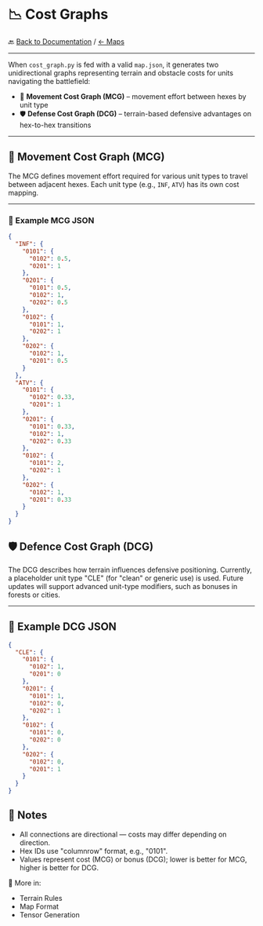 # 📉 Cost Graphs

🔙 [Back to Documentation](../docs.md) / [← Maps](maps.md)

---

When `cost_graph.py` is fed with a valid `map.json`, it generates two unidirectional graphs representing terrain and obstacle costs for units navigating the battlefield:

- 🔄 **Movement Cost Graph (MCG)** – movement effort between hexes by unit type  
- 🛡️ **Defense Cost Graph (DCG)** – terrain-based defensive advantages on hex-to-hex transitions

---

## 🔄 Movement Cost Graph (MCG)

The MCG defines movement effort required for various unit types to travel between adjacent hexes. Each unit type (e.g., `INF`, `ATV`) has its own cost mapping.

---

### 📄 Example MCG JSON

```json
{
  "INF": {
    "0101": {
      "0102": 0.5,
      "0201": 1
    },
    "0201": {
      "0101": 0.5,
      "0102": 1,
      "0202": 0.5
    },
    "0102": {
      "0101": 1,
      "0202": 1
    },
    "0202": {
      "0102": 1,
      "0201": 0.5
    }
  },
  "ATV": {
    "0101": {
      "0102": 0.33,
      "0201": 1
    },
    "0201": {
      "0101": 0.33,
      "0102": 1,
      "0202": 0.33
    },
    "0102": {
      "0101": 2,
      "0202": 1
    },
    "0202": {
      "0102": 1,
      "0201": 0.33
    }
  }
}

```

## 🛡️ Defence Cost Graph (DCG)
The DCG describes how terrain influences defensive positioning. Currently, a placeholder unit type "CLE" (for "clean" or generic use) is used. Future updates will support advanced unit-type modifiers, such as bonuses in forests or cities.

---
## 📄 Example DCG JSON

``` json
{
  "CLE": {
    "0101": {
      "0102": 1,
      "0201": 0
    },
    "0201": {
      "0101": 1,
      "0102": 0,
      "0202": 1
    },
    "0102": {
      "0101": 0,
      "0202": 0
    },
    "0202": {
      "0102": 0,
      "0201": 1
    }
  }
}
```

## 🧠 Notes

* All connections are directional — costs may differ depending on direction.
* Hex IDs use "columnrow" format, e.g., "0101".
* Values represent cost (MCG) or bonus (DCG); lower is better for MCG, higher is better for DCG.

📘 More in:

* Terrain Rules
* Map Format
* Tensor Generation